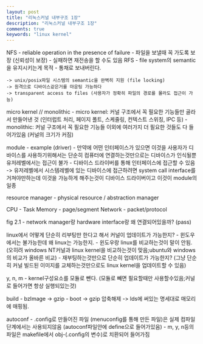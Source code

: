 ```yaml
---
layout: post
title: "리눅스커널 내부구조 1장"
description: "리눅스커널 내부구조 1장"
comments: true
keywords: "linux kernel"
---
```


NFS
    - reliable operation in the presence of failure
    - 파일을 보낼때 꼭 가도록 보장 (신뢰성이 보장)
    - 실패하면 재전송을 할 수도 있음
RFS
    - file system의 semantic을 유지시키는게 목적
    - 통채로 보내버린다.

    -> unix/posix파일 시스템의 semantic을 완벽히 지원 (file locking)
    -> 원격으로 디바이스같은거를 마운팅 가능하다
    -> transparent access to files (사용자가 정확히 파일의 경로를 몰라도 접근이 가능)

micro kernel // monolithic
    - micro kernel: 커널 구조에서 꼭 필요한 기능들만 골라서 만들어낸 것 (인터럽트 처리, 페이지 폴트, 스케줄링, 컨텍스트 스위칭, IPC 등)
    - monolithic: 커널 구조에서 꼭 필요한 기능들 이외에 여러가지 더 필요한 것들도 다 들어가있음 (커널의 크기가 커짐)

module
    - example (driver)
    - 만약에 어떤 인터페이스가 있으면 이것을 사용자가 디바이스를 사용하기위해서는 단순히 컴퓨터에 연결하는것만으로는 디바이스가 인식될뿐 유저레벨에서는 접근이 불가
    - 디바이스 드라이버를 통해 인터페이스에 접근할 수 있음 -> 유저레벨에서 시스템레벨에 있는 디바이스에 접근하려면 system call interface를 거쳐야만하는데 이것을 가능하게 해주는것이 디바이스 드라이버이고 이것이 module의 일종

resource manager
    - physical resource / abstraction manager

CPU - Task
Memory - page/segment
Network - packet/protocol

fig 2.1
    - network manager랑 hardware interface랑 왜 연결되어있을까? (pass)

linux에서 어떻게 단순히 리부팅만 한다고 해서 커널이 업데이트가 가능한지?
    - 윈도우에서는 불가능한데 왜 linux는 가능한지.
    - 윈도우랑 linux를 비교하는것이 말이 안됨. (오히려 windows NT커널과 linux kernel을 비교하는것이 맞음;ubuntu와 windows의 비교가 올바른 비교)
    - 재부팅하는것만으로 단순히 업데이트가 가능한지? (그냥 단순히 커널 빌드된 이미지를 교체하는것만으로도 linux kernel을 업데이트할 수 있음)

y, n, m
    - kernel구성요소를 모듈로 뺀다. (모듈로 빼면 필요할때만 사용할수있음;커널로 들어가면 항상 실행되있는것)

build
    - bzImage -> gzip
    - boot -> gzip 압축해제 -> lds에 써있는 명세대로 매모리에 매핑됨. 

autoconf
    - .config로 만들어진 파일 (menuconfig를 통해 만든 파일)은 실제 컴파일단계에서는 사용되지않음 (autoconf파일안에 define으로 들어가있음)
    - m, y, n등의 파일은 makefile에서 obj-(.config의 변수)로 치환되어 들어가짐

